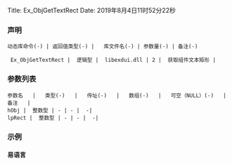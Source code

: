 Title: Ex_ObjGetTextRect
Date: 2019年8月4日11时52分22秒

### 声明


```table
动态库命令(-) | 返回值类型(-) |   库文件名(-) | 参数量(-) | 备注(-)

 Ex_ObjGetTextRect |  逻辑型 |  libexdui.dll | 2 |  获取组件文本矩形 | 
```


### 参数列表

```table
参数名   |   类型(-)   |   传址(-)   |   数组(-)   |   可空（NULL）(-)   |   备注   |
hObj |  整数型 | - | - |  -| 
lpRect |  整数型 | - | - |  -| 
```




### 示例
#### 易语言
```c

```